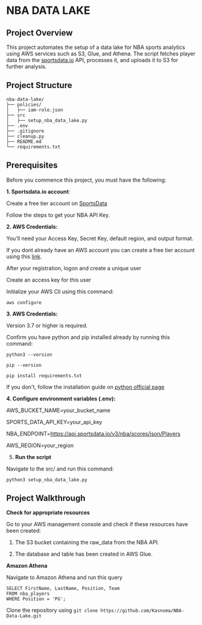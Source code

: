 # NBA DATA LAKE
## Project Overview

This project automates the setup of a data lake for NBA sports analytics using AWS services such as S3, Glue, and Athena. The script fetches player data from the [sportsdata.io](https://sportsdata.io) API, processes it, and uploads it to S3 for further analysis.


## Project Structure

```
nba-data-lake/
├── policies/
│   ├── iam-role.json        
├── src
│   ├── setup_nba_data_lake.py          
├── .env
├── .gitignore
├── cleanup.py
├── README.md
└── requirements.txt

```    


## Prerequisites
Before you commence this project, you must have the following:

**1. Sportsdata.io account**: 

Create a free tier account on [SportsData ](https://sportsdata.io/)

Follow the steps to get your NBA API Key.

**2. AWS Credentials:**

You'll need your Access Key, Secret Key, default region, and output format.

If you dont already have an AWS account you can create a free tier account using this [link](https://signin.aws.amazon.com/signup?request_type=register).

After your registration, logon and create a unique user

Create an access key for this user

Initialize your AWS Cli using this command: 

`aws configure`

**3. AWS Credentials:**

Version 3.7 or higher is required.

Confirm you have python and pip installed already by running this command:

`python3 --version`

`pip --version`

`pip install requirements.txt`

If you don't, follow the installation guide on [python official page](https://www.python.org/downloads/) 

**4. Configure environment variables (.env):**

AWS_BUCKET_NAME=your_bucket_name

SPORTS_DATA_API_KEY=your_api_key

NBA_ENDPOINT=https://api.sportsdata.io/v3/nba/scores/json/Players

AWS_REGION=your_region


5. **Run the script**
   
Navigate to the src/ and run this command:

```
python3 setup_nba_data_lake.py
```

## Project Walkthrough

**Check for  appropriate resources**

Go to your AWS management console and check if these resources have been created:

1. The S3 bucket containing the raw_data from the NBA API.
   
2. The database and table has been created in AWS Glue.

**Amazon Athena**

Navigate to Amazon Athena and run this query
```
SELECT FirstName, LastName, Position, Team
FROM nba_players
WHERE Position = 'PG';
```

Clone the repository using `git clone https://github.com/Kasnoma/NBA-Data-Lake.git`
